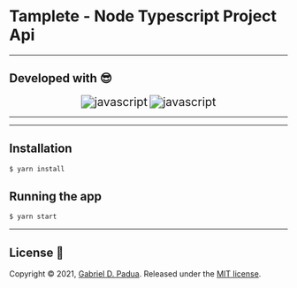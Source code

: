 # Tamplete - Node Typescript Project Api

---

## Developed with 😎

<div align="center">
  <img src="https://img.icons8.com/color/48/000000/typescript.png" alt="javascript" style="zoom: 150%;" />

  <img src="https://img.icons8.com/color/48/000000/javascript--v1.png" alt="javascript" style="zoom:150%;" />
</div>

---
---
## Installation

```bash
$ yarn install
```

## Running the app

```bash
$ yarn start
```


---
## License 🥰

Copyright © 2021, [Gabriel D. Padua](https://github.com/gabrielDpadua21).
Released under the [MIT license](LICENSE).